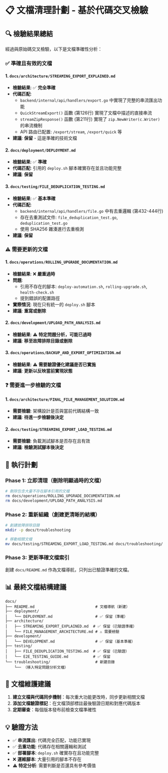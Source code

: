# 📋 文檔清理計劃 - 基於代碼交叉檢驗

## 🔍 檢驗結果總結

經過與原始碼交叉檢驗，以下是文檔準確性分析：

### ✅ **準確且有效的文檔**

#### 1. `docs/architecture/STREAMING_EXPORT_EXPLAINED.md`
- **檢驗結果**: ✅ **完全準確**
- **代碼匹配**: 
  - `backend/internal/api/handlers/export.go` 中實現了完整的串流匯出功能
  - `QuickStreamExport()` 函數 (第126行) 實現了文檔中描述的直接串流
  - `streamZipResponse()` 函數 (第211行) 實現了 `zip.NewWriter(c.Writer)` 的串流機制
  - API 路由已配置: `/export/stream`, `/export/quick` 等
- **建議**: **保留** - 這是準確的技術文檔

#### 2. `docs/deployment/DEPLOYMENT.md`
- **檢驗結果**: ✅ **準確**
- **代碼匹配**: 引用的 `deploy.sh` 腳本確實存在並且功能完整
- **建議**: **保留**

#### 3. `docs/testing/FILE_DEDUPLICATION_TESTING.md`
- **檢驗結果**: ✅ **基本準確**
- **代碼匹配**: 
  - `backend/internal/api/handlers/file.go` 中有去重邏輯 (第432-444行)
  - 存在去重測試文件: `file_deduplication_test.go`, `deduplication_test.go`
  - 使用 SHA256 雜湊進行去重檢測
- **建議**: **保留**

### ⚠️ **需要更新的文檔**

#### 1. `docs/operations/ROLLING_UPGRADE_DOCUMENTATION.md`
- **檢驗結果**: ❌ **嚴重過時**
- **問題**: 
  - 引用不存在的腳本: `deploy-automation.sh`, `rolling-upgrade.sh`, `health-check.sh`
  - 提到錯誤的配置路徑
- **實際情況**: 現在只有統一的 `deploy.sh` 腳本
- **建議**: **重寫或刪除**

#### 2. `docs/development/UPLOAD_PATH_ANALYSIS.md`
- **檢驗結果**: ⚠️ **特定問題分析，可能已過時**
- **建議**: **移至故障排除目錄或刪除**

#### 3. `docs/operations/BACKUP_AND_EXPORT_OPTIMIZATION.md`
- **檢驗結果**: ⚠️ **需要驗證優化建議是否已實施**
- **建議**: **更新以反映當前實現狀態**

### ❓ **需要進一步檢驗的文檔**

#### 1. `docs/architecture/FINAL_FILE_MANAGEMENT_SOLUTION.md`
- **需要檢驗**: 架構設計是否與當前代碼結構一致
- **建議**: **待進一步檢驗後決定**

#### 2. `docs/testing/STREAMING_EXPORT_LOAD_TESTING.md`
- **需要檢驗**: 負載測試腳本是否存在且有效
- **建議**: **檢驗測試腳本後決定**

## 🎯 執行計劃

### Phase 1: 立即清理（刪除明顯過時的文檔）
```bash
# 刪除包含大量不存在腳本引用的文檔
rm docs/operations/ROLLING_UPGRADE_DOCUMENTATION.md
rm docs/development/UPLOAD_PATH_ANALYSIS.md
```

### Phase 2: 重新組織（創建更清晰的結構）
```bash
# 創建故障排除目錄
mkdir -p docs/troubleshooting

# 移動相關文檔
mv docs/testing/STREAMING_EXPORT_LOAD_TESTING.md docs/troubleshooting/ 2>/dev/null || true
```

### Phase 3: 更新準確文檔索引
創建 `docs/README.md` 作為文檔導航，只列出已驗證準確的文檔。

## 📊 最終文檔結構建議

```
docs/
├── README.md                           # 文檔導航（新建）
├── deployment/
│   └── DEPLOYMENT.md                   # ✅ 保留（準確）
├── architecture/
│   ├── STREAMING_EXPORT_EXPLAINED.md  # ✅ 保留（已驗證準確）
│   └── FILE_MANAGEMENT_ARCHITECTURE.md # ⚠️ 需要檢驗
├── development/
│   └── DEVELOPMENT.md                  # ✅ 保留（基本準確）
├── testing/
│   ├── FILE_DEDUPLICATION_TESTING.md  # ✅ 保留（已驗證）
│   └── E2E_TESTING_GUIDE.md           # ✅ 保留
└── troubleshooting/                    # 新建目錄
    └── （移入特定問題分析文檔）
```

## 🔄 文檔維護建議

1. **建立文檔與代碼同步機制**：每次重大功能更改時，同步更新相關文檔
2. **添加文檔驗證標記**：在文檔頂部標註最後驗證日期和對應代碼版本
3. **定期審查**：每個版本發布前檢查文檔準確性

## 💡 驗證方法

- ✅ **串流匯出**: 代碼完全匹配，功能已實現
- ✅ **去重功能**: 代碼存在相關邏輯和測試
- ✅ **部署腳本**: `deploy.sh` 確實存在且功能完整
- ❌ **運維腳本**: 大量引用的腳本不存在
- ⚠️ **特定分析**: 需要判斷是否還具有參考價值